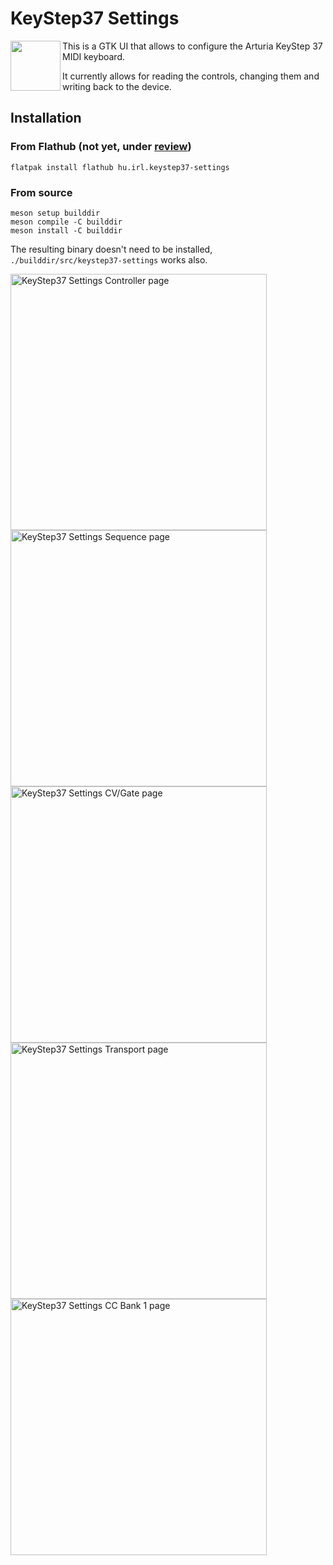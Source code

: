 # KeyStep37 Settings

<img align='left' height='80' src='https://github.com/soyersoyer/keystep37-settings/raw/main/data/icons/hicolor/scalable/apps/hu.irl.keystep37-settings.svg'>

This is a GTK UI that allows to configure the Arturia KeyStep 37 MIDI keyboard.

It currently allows for reading the controls, changing them and writing
back to the device.

## Installation

### From Flathub (not yet, under [review](https://github.com/flathub/flathub/pull/5635))

```
flatpak install flathub hu.irl.keystep37-settings
```

### From source

```
meson setup builddir
meson compile -C builddir
meson install -C builddir
```
The resulting binary doesn't need to be installed, `./builddir/src/keystep37-settings` works also.

<div>
<img alt="KeyStep37 Settings Controller page" src="https://github.com/soyersoyer/keystep37-settings/raw/main/data/screenshots/page_1.png" width="410">
<img alt="KeyStep37 Settings Sequence page" src="https://github.com/soyersoyer/keystep37-settings/raw/main/data/screenshots/page_2.png" width="410">
<img alt="KeyStep37 Settings CV/Gate page" src="https://github.com/soyersoyer/keystep37-settings/raw/main/data/screenshots/page_3.png" width="410">
<img alt="KeyStep37 Settings Transport page" src="https://github.com/soyersoyer/keystep37-settings/raw/main/data/screenshots/page_4.png" width="410">
<img alt="KeyStep37 Settings CC Bank 1 page" src="https://github.com/soyersoyer/keystep37-settings/raw/main/data/screenshots/page_5.png" width="410">
</div>

